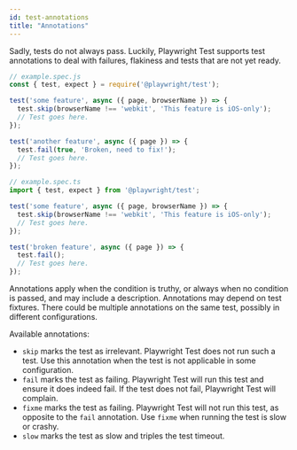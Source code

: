 ```yaml
---
id: test-annotations
title: "Annotations"
---
```


Sadly, tests do not always pass. Luckily, Playwright Test supports test annotations to deal with failures, flakiness and tests that are not yet ready.

```js js-flavor=js
// example.spec.js
const { test, expect } = require('@playwright/test');

test('some feature', async ({ page, browserName }) => {
  test.skip(browserName !== 'webkit', 'This feature is iOS-only');
  // Test goes here.
});

test('another feature', async ({ page }) => {
  test.fail(true, 'Broken, need to fix!');
  // Test goes here.
});
```

```js js-flavor=ts
// example.spec.ts
import { test, expect } from '@playwright/test';

test('some feature', async ({ page, browserName }) => {
  test.skip(browserName !== 'webkit', 'This feature is iOS-only');
  // Test goes here.
});

test('broken feature', async ({ page }) => {
  test.fail();
  // Test goes here.
});
```

Annotations apply when the condition is truthy, or always when no condition is passed, and may include a description. Annotations may depend on test fixtures. There could be multiple annotations on the same test, possibly in different configurations.

Available annotations:
- `skip` marks the test as irrelevant. Playwright Test does not run such a test. Use this annotation when the test is not applicable in some configuration.
- `fail` marks the test as failing. Playwright Test will run this test and ensure it does indeed fail. If the test does not fail, Playwright Test will complain.
- `fixme` marks the test as failing. Playwright Test will not run this test, as opposite to the `fail` annotation. Use `fixme` when running the test is slow or crashy.
- `slow` marks the test as slow and triples the test timeout.
